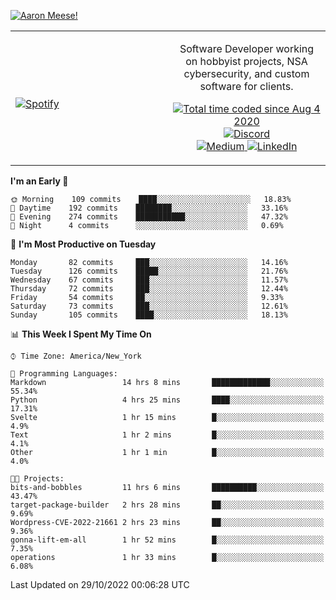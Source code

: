 [![Aaron Meese!](https://user-images.githubusercontent.com/17814535/88975338-a2aabf00-d27f-11ea-963f-8a19608716b4.png)](https://github.com/ajmeese7/readme-ascii "README ASCII")

<!-- Modified from project here: https://github.com/novatorem/novatorem -->
<table width="100%">
  <tr>
  <td width="50%">

&nbsp; <br> [![Spotify](https://ajmeese7.vercel.app/api/spotify)](https://open.spotify.com/user/ajmeese)

  </td>
  <td width="50%">
    <p align="center">
    Software Developer working on hobbyist projects, NSA cybersecurity, and custom software for clients.
    </p>
    <p align="center">
      <a href="https://wakatime.com/@f726891d-3b02-46cd-9b60-e8c59f9e2b14">
        <img src="https://wakatime.com/badge/user/f726891d-3b02-46cd-9b60-e8c59f9e2b14.svg" alt="Total time coded since Aug 4 2020" title="WakaTime" />
      </a>
      <a href="http://link.aaronmeese.com/discord">
        <img src="https://img.shields.io/badge/discord-ajmeese7%234835-369?style=flat-square&logo=discord&logoColor=white&color=purple" alt="Discord" title="Discord">
      </a>
      <br />
      <a href="https://link.aaronmeese.com/medium">
        <img src="https://img.shields.io/badge/medium-ajmeese7-1DB954?style=flat-square&logo=medium&logoColor=white" alt="Medium" title="Medium">
      </a>
      <a href="https://link.aaronmeese.com/linkedin">
        <img src="https://img.shields.io/badge/linkedIn-aaronmeese-1DB954?style=flat-square&logo=linkedin&logoColor=white&color=blue" alt="LinkedIn" title="LinkedIn">
      </a>
    </p>
  </td>

</table>

[//]: <> (The `&nbsp;` is to have Aphelion take up more space)

<!--START_SECTION:waka-->
**I'm an Early 🐤** 

```text
🌞 Morning    109 commits    ████░░░░░░░░░░░░░░░░░░░░░   18.83% 
🌆 Daytime    192 commits    ████████░░░░░░░░░░░░░░░░░   33.16% 
🌃 Evening    274 commits    ███████████░░░░░░░░░░░░░░   47.32% 
🌙 Night      4 commits      ░░░░░░░░░░░░░░░░░░░░░░░░░   0.69%

```
📅 **I'm Most Productive on Tuesday** 

```text
Monday       82 commits     ███░░░░░░░░░░░░░░░░░░░░░░   14.16% 
Tuesday      126 commits    █████░░░░░░░░░░░░░░░░░░░░   21.76% 
Wednesday    67 commits     ███░░░░░░░░░░░░░░░░░░░░░░   11.57% 
Thursday     72 commits     ███░░░░░░░░░░░░░░░░░░░░░░   12.44% 
Friday       54 commits     ██░░░░░░░░░░░░░░░░░░░░░░░   9.33% 
Saturday     73 commits     ███░░░░░░░░░░░░░░░░░░░░░░   12.61% 
Sunday       105 commits    ████░░░░░░░░░░░░░░░░░░░░░   18.13%

```


📊 **This Week I Spent My Time On** 

```text
⌚︎ Time Zone: America/New_York

💬 Programming Languages: 
Markdown                 14 hrs 8 mins       █████████████░░░░░░░░░░░░   55.34% 
Python                   4 hrs 25 mins       ████░░░░░░░░░░░░░░░░░░░░░   17.31% 
Svelte                   1 hr 15 mins        █░░░░░░░░░░░░░░░░░░░░░░░░   4.9% 
Text                     1 hr 2 mins         █░░░░░░░░░░░░░░░░░░░░░░░░   4.1% 
Other                    1 hr 1 min          █░░░░░░░░░░░░░░░░░░░░░░░░   4.0%

🐱‍💻 Projects: 
bits-and-bobbles         11 hrs 6 mins       ██████████░░░░░░░░░░░░░░░   43.47% 
target-package-builder   2 hrs 28 mins       ██░░░░░░░░░░░░░░░░░░░░░░░   9.69% 
Wordpress-CVE-2022-21661 2 hrs 23 mins       ██░░░░░░░░░░░░░░░░░░░░░░░   9.36% 
gonna-lift-em-all        1 hr 52 mins        █░░░░░░░░░░░░░░░░░░░░░░░░   7.35% 
operations               1 hr 33 mins        █░░░░░░░░░░░░░░░░░░░░░░░░   6.08%

```


 Last Updated on 29/10/2022 00:06:28 UTC
<!--END_SECTION:waka-->
